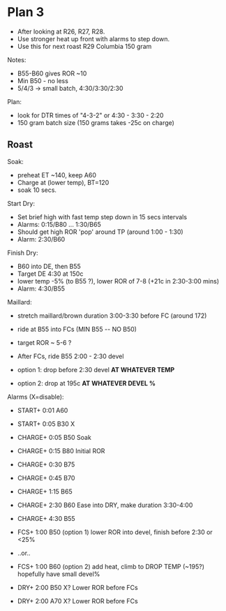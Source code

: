 
# Plan 3

 - After looking at R26, R27, R28.
 - Use stronger heat up front with alarms to step down.
 - Use this for next roast R29 Columbia 150 gram

Notes:
 - B55-B60 gives ROR ~10
 - Min B50 - no less
 - 5/4/3 -> small batch, 4:30/3:30/2:30

Plan:
 - look for DTR times of "4-3-2" or 4:30 - 3:30 - 2:20
 - 150 gram batch size (150 grams takes -25c on charge)

## Roast

Soak:
 - preheat ET ~140, keep A60
 - Charge at (lower temp), BT=120
 - soak 10 secs.

Start Dry:
 - Set brief high with fast temp step down in 15 secs intervals
 - Alarms: 0:15/B80 ... 1:30/B65
 - Should get high ROR 'pop' around TP (around 1:00 - 1:30)
 - Alarm: 2:30/B60

Finish Dry:
 - B60 into DE, then B55
 - Target DE 4:30 at 150c
 - lower temp -5% (to B55 ?), lower ROR of 7-8 (+21c in 2:30-3:00 mins)
 - Alarm: 4:30/B55

Maillard:
 - stretch maillard/brown duration 3:00-3:30 before FC (around 172)
 - ride at B55 into FCs (MIN B55 -- NO B50)
 - target ROR ~ 5-6 ?
 - After FCs, ride B55 2:00 - 2:30 devel

 - option 1: drop before 2:30 devel **AT WHATEVER TEMP**
 - option 2: drop at 195c  **AT WHATEVER DEVEL %**

Alarms (X=disable):
 - START+  0:01 A60
 - START+  0:05 B30  X

 - CHARGE+ 0:05 B50  Soak
 - CHARGE+ 0:15 B80  Initial ROR
 - CHARGE+ 0:30 B75
 - CHARGE+ 0:45 B70
 - CHARGE+ 1:15 B65

 - CHARGE+ 2:30 B60  Ease into DRY, make duration 3:30-4:00
 - CHARGE+ 4:30 B55

 - FCS+    1:00 B50  (option 1) lower ROR into devel, finish before 2:30 or <25%
 - ..or..
 - FCS+    1:00 B60  (option 2) add heat, climb to DROP TEMP (~195?) hopefully have small devel%

 - DRY+    2:00 B50  X?     Lower ROR before FCs
 - DRY+    2:00 A70  X?     Lower ROR before FCs


